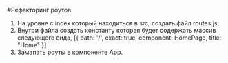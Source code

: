 #Рефакторинг роутов

1. На уровне с index который находиться в src, создать файл routes.js;
2. Внутри файла создать константу которая будет содержать массив следующего вида,
[{ path: '/', exact: true, component: HomePage, title: "Home"  }]
3. Замапать роуты в компоненте App.